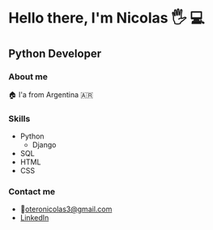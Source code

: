 # Hello there, I'm Nicolas  :raised_hand_with_fingers_splayed: :computer:
## Python Developer

### About me
:house: I'a from Argentina :argentina:
### Skills
* Python
  - Django
* SQL
* HTML
* CSS

### Contact me
* :email:oteronicolas3@gmail.com
* <a href='https://www.linkedin.com/in/nicolas-otero-2907b5149/' target="_blank">LinkedIn</a>
